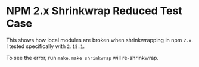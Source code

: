 # NPM 2.x Shrinkwrap Reduced Test Case

This shows how local modules are broken when shrinkwrapping in npm `2.x`.  I tested specifically with `2.15.1`.

To see the error, run `make`.  `make shrinkwrap` will re-shrinkwrap.
